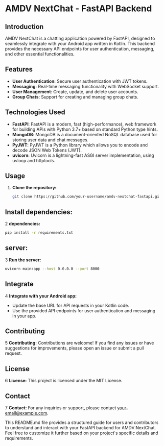 # AMDV NextChat - FastAPI Backend

## Introduction

AMDV NextChat is a chatting application powered by FastAPI, designed to seamlessly integrate with your Android app written in Kotlin. This backend provides the necessary API endpoints for user authentication, messaging, and other essential functionalities.

## Features

- **User Authentication**: Secure user authentication with JWT tokens.
- **Messaging**: Real-time messaging functionality with WebSocket support.
- **User Management**: Create, update, and delete user accounts.
- **Group Chats**: Support for creating and managing group chats.

## Technologies Used

- **FastAPI**: FastAPI is a modern, fast (high-performance), web framework for building APIs with Python 3.7+ based on standard Python type hints.
- **MongoDB**: MongoDB is a document-oriented NoSQL database used for storing user data and chat messages.
- **PyJWT**: PyJWT is a Python library which allows you to encode and decode JSON Web Tokens (JWT).
- **uvicorn**: Uvicorn is a lightning-fast ASGI server implementation, using uvloop and httptools.

## Usage

1. **Clone the repository:**

   ```bash
   git clone https://github.com/your-username/amdv-nextchat-fastapi.git
   ```

## Install dependencies:

2 **dependencies:**


   ```bash
   pip install -r requirements.txt
   ```

## server:

3 **Run the server:**

   ```bash
   uvicorn main:app --host 0.0.0.0 --port 8000
   ```

## Integrate
4 **Integrate with your Android app:**
- Update the base URL for API requests in your Kotlin code.
- Use the provided API endpoints for user authentication and messaging in your app.

## Contributing
5 **Contributing:**
Contributions are welcome! If you find any issues or have suggestions for improvements, please open an issue or submit a pull request.

## License
6 **License:**
This project is licensed under the MIT License.

## Contact
7 **Contact:**
For any inquiries or support, please contact your-email@example.com.

This README.md file provides a structured guide for users and contributors to understand and interact with your FastAPI backend for AMDV NextChat. Feel free to customize it further based on your project's specific details and requirements.

